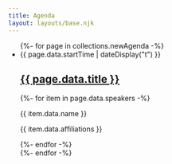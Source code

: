 ```yaml
---
title: Agenda
layout: layouts/base.njk
---
```


<ul class="agenda">
{%- for page in collections.newAgenda -%}
  <li>
    <time datetime="{{ page.date }}">{{ page.data.startTime | dateDisplay("t") }}</time>
    <h2><a href="{{ page.url }}">{{ page.data.title }}</a></h2>
    {%- for item in page.data.speakers -%}
    <p>{{ item.data.name }}</p>
    <p>{{ item.data.affiliations }}</p>
    {%- endfor -%}
    <ul>
    </ul>
  </li>
{%- endfor -%}
</ul>